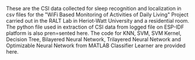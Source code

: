 These are the CSI data collected for sleep recognition and localization in csv files for the "WiFi Based Monitoring of Activities of Daily Living" Project carried out in the RALT Lab in Heriot-Watt University and a residential room. The python file used in extraction of CSI data from logged file on ESP-IDF platform is also pren=sented here. The code for KNN, SVM, SVM Kernel, Decision Tree, Bilayered Neural Network, Trilayered Neural Network and Optimizable Neural Network from MATLAB Classifier Learner are provided here.
